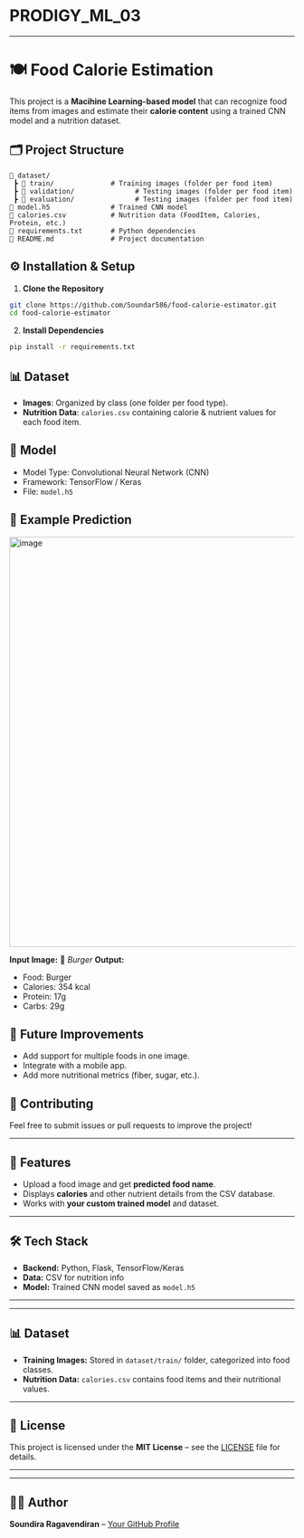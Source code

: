 # PRODIGY_ML_03
---

# 🍽️ Food Calorie Estimation

This project is a **Macihine Learning-based model** that can recognize food items from images and estimate their **calorie content** using a trained CNN model and a nutrition dataset.

## 🗂️ Project Structure

```
📂 dataset/
 ┣ 📂 train/              # Training images (folder per food item)
 ┣ 📂 validation/               # Testing images (folder per food item)
 ┣ 📂 evaluation/               # Testing images (folder per food item)
📄 model.h5               # Trained CNN model
📄 calories.csv           # Nutrition data (FoodItem, Calories, Protein, etc.)
📄 requirements.txt       # Python dependencies
📄 README.md              # Project documentation
```

## ⚙️ Installation & Setup

1. **Clone the Repository**

```bash
git clone https://github.com/Soundar586/food-calorie-estimator.git
cd food-calorie-estimator
```

2. **Install Dependencies**

```bash
pip install -r requirements.txt
```

## 📊 Dataset

* **Images**: Organized by class (one folder per food type).
* **Nutrition Data**: `calories.csv` containing calorie & nutrient values for each food item.

## 🧠 Model

* Model Type: Convolutional Neural Network (CNN)
* Framework: TensorFlow / Keras
* File: `model.h5`

## 📸 Example Prediction

<img width="1116" height="725" alt="image" src="https://github.com/user-attachments/assets/cd244113-6863-4abe-8079-3455a1eda55d" />


**Input Image:**
🍔 *Burger*
**Output:**

* Food: Burger
* Calories: 354 kcal
* Protein: 17g
* Carbs: 29g

## 📌 Future Improvements

* Add support for multiple foods in one image.
* Integrate with a mobile app.
* Add more nutritional metrics (fiber, sugar, etc.).

## 🤝 Contributing

Feel free to submit issues or pull requests to improve the project!

---

## 🚀 Features

* Upload a food image and get **predicted food name**.
* Displays **calories** and other nutrient details from the CSV database.
* Works with **your custom trained model** and dataset.

---

## 🛠️ Tech Stack

* **Backend:** Python, Flask, TensorFlow/Keras
* **Data:** CSV for nutrition info
* **Model:** Trained CNN model saved as `model.h5`

---

---

## 📊 Dataset

* **Training Images:** Stored in `dataset/train/` folder, categorized into food classes.
* **Nutrition Data:** `calories.csv` contains food items and their nutritional values.

---

## 📜 License

This project is licensed under the **MIT License** – see the [LICENSE](LICENSE) file for details.

---

---

## 👨‍💻 Author

**Soundira Ragavendiran** – [Your GitHub Profile](https://github.com/yourusername)

